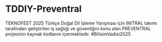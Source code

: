 # TDDIY-Preventral
TEKNOFEST 2025 Türkçe Doğal Dil İşleme Yarışması için INITRAL takımı tarafından geliştirilen iş sağlığı ve güvenliğini konu alan PREVENTRAL projesinin kaynak kodlarını içermektedir. #BilisimVadisi2025
